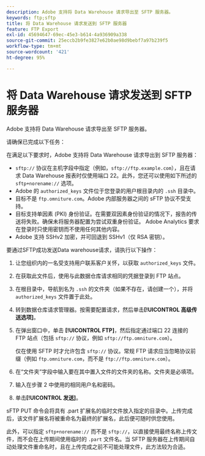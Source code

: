 ```yaml
---
description: Adobe 支持将 Data Warehouse 请求导出至 SFTP 服务器。
keywords: ftp;sftp
title: 将 Data Warehouse 请求发送到 SFTP 服务器
feature: FTP Export
exl-id: 45694647-69ec-45e3-b614-4a936909a338
source-git-commit: 25eccb2b9fe3827e62b0ae98d9bebf7a97b239f5
workflow-type: tm+mt
source-wordcount: '421'
ht-degree: 95%

---
```


# 将 Data Warehouse 请求发送到 SFTP 服务器

Adobe 支持将 Data Warehouse 请求导出至 SFTP 服务器。

请确保已完成以下任务：

在满足以下要求时，Adobe 支持将 Data Warehouse 请求导出到 SFTP 服务器：

* `sftp://` 协议在主机字段中指定（例如，`sftp://ftp.example.com`），且在请求 Data Warehouse 报表时仅使用端口 22。此外，您还可以使用如下所述的 `sftp+norename://` 选项。
* Adobe 的 `authorized_keys` 文件位于您登录的用户根目录内的 `.ssh` 目录中。
* 目标不是 `ftp.omniture.com`。Adobe 内部服务器之间的 sFTP 协议不受支持。
* 目标支持单因素 (PKI) 身份验证。在需要双因素身份验证的情况下，报告的传送将失败。确保未将服务器配置为尝试双重身份验证。 Adobe Analytics 要求在登录时只使用密钥而不使用任何其他内容。
* Adobe 支持 SSHv2 加密，并可回退到 SSHv1（仅 RSA 密钥）。

要通过SFTP成功发送Data warehouse请求，请执行以下操作：

1. 让您组织内的一名受支持用户联系客户关怀，以获取 `authorized_keys` 文件。
1. 在获取此文件后，使用与此数据仓库请求相同的凭据登录到 FTP 站点。
1. 在根目录中，导航到名为 `.ssh` 的文件夹（如果不存在，请创建一个），并将 `authorized_keys` 文件置于此处。

1. 转到数据仓库请求管理器。按需要配置请求，然后单击&#x200B;**[!UICONTROL 高级传送选项]**。

1. 在弹出窗口中，单击 **[!UICONTROL FTP]**，然后指定通过端口 22 连接的 FTP 站点（包括 `sftp://` 协议，例如 `sftp://ftp.omniture.com`）。

   仅在使用 SFTP 时才允许包含 `sftp://` 协议。常规 FTP 请求应当忽略协议前缀（例如 `ftp.omniture.com`，而不是 `ftp://ftp.omniture.com`）。

1. 在“文件夹”字段中输入要在其中置入文件的文件夹的名称。文件夹是必填项。
1. 输入在步骤 2 中使用的相同用户名和密码。
1. 单击&#x200B;**[!UICONTROL 发送]**。

sFTP PUT 命令会将具有 .part 扩展名的临时文件放入指定的目录中。上传完成后，该文件扩展名将被重命名为最终的扩展名，此后便可随时供您使用。

此外，可以指定 `sftp+norename://` 而不是 `sftp://`，以直接使用最终名称上传文件，而不会在上传期间使用临时的 `.part` 文件名。当 SFTP 服务器在上传期间自动处理文件重命名时，且在上传完成之前不可能处理文件，此方法较为合适。
